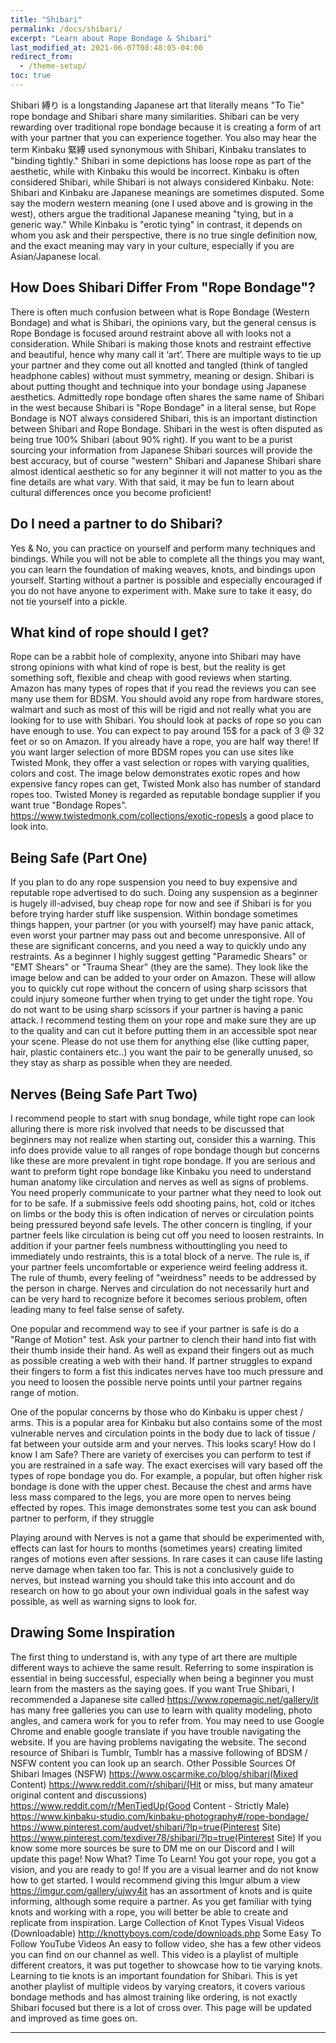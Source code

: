 ```yaml
---
title: "Shibari"
permalink: /docs/shibari/
excerpt: "Learn about Rope Bondage & Shibari"
last_modified_at: 2021-06-07T08:48:05-04:00
redirect_from:
  - /theme-setup/
toc: true
---
```

Shibari 縛り is a longstanding Japanese art that literally means "To Tie" rope bondage and Shibari share many similarities. Shibari can be very rewarding over traditional rope bondage because it is creating a form of art with your partner that you can experience together. You also may hear the term Kinbaku 緊縛 used synonymous with Shibari, Kinbaku translates to "binding tightly." Shibari in some depictions has loose rope as part of the aesthetic, while with Kinbaku this would be incorrect. Kinbaku is often considered Shibari, while Shibari is not always considered Kinbaku.
Note: Shibari and Kinbaku are Japanese meanings are sometimes disputed. Some say the modern western meaning (one I used above and is growing in the west), others argue the traditional Japanese meaning "tying, but in a generic way." While Kinbaku is "erotic tying" in contrast, it depends on whom you ask and their perspective, there is no true single definition now, and the exact meaning may vary in your culture, especially if you are Asian/Japanese local.

## How Does Shibari Differ From "Rope Bondage"?
There is often much confusion between what is Rope Bondage (Western Bondage) and what is Shibari, the opinions vary, but the general census is Rope Bondage is focused around restraint above all with looks not a consideration. While Shibari is making those knots and restraint effective and beautiful, hence why many call it ‘art’. There are multiple ways to tie up your partner and they come out all knotted and tangled (think of tangled headphone cables) without must symmetry, meaning or design. Shibari is about putting thought and technique into your bondage using Japanese aesthetics. Admittedly rope bondage often shares the same name of Shibari in the west because Shibari is "Rope Bondage" in a literal sense, but Rope Bondage is NOT always considered Shibari, this is an important distinction between Shibari and Rope Bondage. Shibari in the west is often disputed as being true 100% Shibari (about 90% right). If you want to be a purist sourcing your information from Japanese Shibari sources will provide the best accuracy, but of course "western" Shibari and Japanese Shibari share almost identical aesthetic so for any beginner it will not matter to you as the fine details are what vary. With that said, it may be fun to learn about cultural differences once you become proficient!

## Do I need a partner to do Shibari?
Yes & No, you can practice on yourself and perform many techniques and bindings. While you will not be able to complete all the things you may want, you can learn the foundation of making weaves, knots, and bindings upon yourself. Starting without a partner is possible and especially encouraged if you do not have anyone to experiment with. Make sure to take it easy, do not tie yourself into a pickle.

## What kind of rope should I get?
Rope can be a rabbit hole of complexity, anyone into Shibari may have strong opinions with what kind of rope is best, but the reality is get something soft, flexible and cheap with good reviews when starting. Amazon has many types of ropes that if you read the reviews you can see many use them for BDSM. You should avoid any rope from hardware stores, walmart and such as most of this will be rigid and not really what you are looking for to use with Shibari. You should look at packs of rope so you can have enough to use. You can expect to pay around 15$ for a pack of 3 @ 32 feet or so on Amazon. If you already have a rope, you are half way there!
If you want larger selection of more BDSM ropes you can use sites like Twisted Monk, they offer a vast selection or ropes with varying qualities, colors and cost. The image below demonstrates exotic ropes and how expensive fancy ropes can get, Twisted Monk also has number of standard ropes too. Twisted Money is regarded as reputable bondage supplier if you want true "Bondage Ropes".
https://www.twistedmonk.com/collections/exotic-ropesIs a good place to look into.

## Being Safe (Part One)
If you plan to do any rope suspension you need to buy expensive and reputable rope advertised to do such. Doing any suspension as a beginner is hugely ill-advised, buy cheap rope for now and see if Shibari is for you before trying harder stuff like suspension.
Within bondage sometimes things happen, your partner (or you with yourself) may have panic attack, even worst your partner may pass out and become unresponsive. All of these are significant concerns, and you need a way to quickly undo any restraints. As a beginner I highly suggest getting "Paramedic Shears" or "EMT Shears" or "Trauma Shear” (they are the same). They look like the image below and can be added to your order on Amazon.
These will allow you to quickly cut rope without the concern of using sharp scissors that could injury someone further when trying to get under the tight rope. You do not want to be using sharp scissors if your partner is having a panic attack. I recommend testing them on your rope and make sure they are up to the quality and can cut it before putting them in an accessible spot near your scene. Please do not use them for anything else (like cutting paper, hair, plastic containers etc..) you want the pair to be generally unused, so they stay as sharp as possible when they are needed.

## Nerves (Being Safe Part Two)
I recommend people to start with snug bondage, while tight rope can look alluring there is more risk involved that needs to be discussed that beginners may not realize when starting out, consider this a warning. This info does provide value to all ranges of rope bondage though but concerns like these are more prevalent in tight rope bondage.
If you are serious and want to preform tight rope bondage like Kinbaku you need to understand human anatomy like circulation and nerves as well as signs of problems. You need properly communicate to your partner what they need to look out for to be safe. If a submissive feels odd shooting pains, hot, cold or itches on limbs or the body this is often indication of nerves or circulation points being pressured beyond safe levels. The other concern is tingling, if your partner feels like circulation is being cut off you need to loosen restraints. In addition if your partner feels numbness withouttingling you need to immediately undo restraints, this is a total block of a nerve. The rule is, if your partner feels uncomfortable or experience weird feeling address it.
The rule of thumb, every feeling of "weirdness" needs to be addressed by the person in charge. Nerves and circulation do not necessarily hurt and can be very hard to recognize before it becomes serious problem, often leading many to feel false sense of safety.

One popular and recommend way to see if your partner is safe is do a "Range of Motion" test. Ask your partner to clench their hand into fist with their thumb inside their hand. As well as expand their fingers out as much as possible creating a web with their hand. If partner struggles to expand their fingers to form a fist this indicates nerves have too much pressure and you need to loosen the possible nerve points until your partner regains range of motion.

One of the popular concerns by those who do Kinbaku is upper chest / arms. This is a popular area for Kinbaku but also contains some of the most vulnerable nerves and circulation points in the body due to lack of tissue / fat between your outside arm and your nerves.
This looks scary! How do I know I am Safe?
There are variety of exercises you can perform to test if you are restrained in a safe way. The exact exercises will vary based off the types of rope bondage you do. For example, a popular, but often higher risk bondage is done with the upper chest. Because the chest and arms have less mass compared to the legs, you are more open to nerves being effected by ropes. This image demonstrates some test you can ask bound partner to perform, if they struggle

Playing around with Nerves is not a game that should be experimented with, effects can last for hours to months (sometimes years) creating limited ranges of motions even after sessions. In rare cases it can cause life lasting nerve damage when taken too far. This is not a conclusively guide to nerves, but instead warning you should take this into account and do research on how to go about your own individual goals in the safest way possible, as well as warning signs to look for.

## Drawing Some Inspiration
The first thing to understand is, with any type of art there are multiple different ways to achieve the same result. Referring to some inspiration is essential in being successful, especially when being a beginner you must learn from the masters as the saying goes. If you want True Shibari, I recommended a Japanese site called https://www.ropemagic.net/gallery/it has many free galleries you can use to learn with quality modeling, photo angles, and camera work for you to refer from. You may need to use Google Chrome and enable google translate if you have trouble navigating the website.
If you are having problems navigating the website. The second resource of Shibari is Tumblr, Tumblr has a massive following of BDSM / NSFW content you can look up an search.
Other Possible Sources Of Shibari Images (NSFW)
https://www.oscarmike.co/blog/shibari(Mixed Content)
https://www.reddit.com/r/shibari/(Hit or miss, but many amateur original content and discussions)
https://www.reddit.com/r/MenTiedUp(Good Content - Strictly Male)
https://www.kinbaku-studio.com/kinbaku-photography#/rope-bondage/
https://www.pinterest.com/audvet/shibari/?lp=true(Pinterest Site)
https://www.pinterest.com/texdiver78/shibari/?lp=true(Pinterest Site)
If you know some more sources be sure to DM me on our Discord and I will update this page!
Now What? Time To Learn!
You got your rope, you got a vision, and you are ready to go! If you are a visual learner and do not know how to get started. I would recommend giving this Imgur album a view https://imgur.com/gallery/ujwy4it has an assortment of knots and is quite informing, although some require a partner. As you get familiar with tying knots and working with a rope, you will better be able to create and replicate from inspiration.
Large Collection of Knot Types Visual Videos (Downloadable)
http://knottyboys.com/code/downloads.php
Some Easy To Follow YouTube Videos
An easy to follow video, she has a few other videos you can find on our channel as well.
This video is a playlist of multiple different creators, it was put together to showcase how to tie varying knots. Learning to tie knots is an important foundation for Shibari.
This is yet another playlist of multiple videos by varying creators, it covers various bondage methods and has almost training like ordering, is not exactly Shibari focused but there is a lot of cross over.
This page will be updated and improved as time goes on.



---

